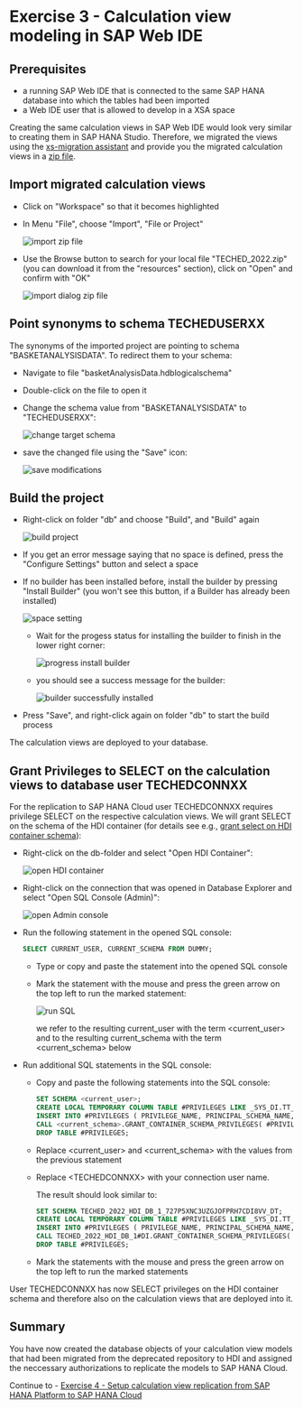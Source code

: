 # Exercise 3 - Calculation view modeling in SAP Web IDE

## Prerequisites

- a running SAP Web IDE that is connected to the same SAP HANA database into which the tables had been imported
- a Web IDE user that is allowed to develop in a XSA space

Creating the same calculation views in SAP Web IDE would look very similar to creating them in SAP HANA Studio. Therefore, we migrated the views using the [xs-migration assistant](https://help.sap.com/docs/SAP_HANA_PLATFORM/58d81eb4c9bc4899ba972c9fe7a1a115/5775fac4200441589c12a5421d0bcb1e.html) and provide you the migrated calculation views in a [zip file](/exercises/resources/TECHED_2022.zip).

## Import migrated calculation views

- Click on "Workspace" so that it becomes highlighted

- In Menu "File", choose "Import", "File or Project"

    ![import zip file](./images/importZip.png)

- Use the Browse button to search for your local file "TECHED_2022.zip" (you can download it from the "resources" section), click on "Open" and confirm with "OK"

    ![import dialog zip file](./images/importDialogZip.png)

## Point synonyms to schema TECHEDUSERXX

The synonyms of the imported project are pointing to schema "BASKETANALYSISDATA". To redirect them to your schema:

- Navigate to file "basketAnalysisData.hdblogicalschema"
- Double-click on the file to open it
- Change the schema value from "BASKETANALYSISDATA" to "TECHEDUSERXX":

    ![change target schema](./images/changeTargetSchema.png)

- save the changed file using the "Save" icon:

    ![save modifications](./images/save.png)


## Build the project

- Right-click on folder "db" and choose "Build", and "Build" again

    ![build project](./images/buildProject.png)

- If you get an error message saying that no space is defined, press the "Configure Settings" button and select a space

- If no builder has been installed before, install the builder by pressing "Install Builder" (you won't see this button, if a Builder has already been installed)

    ![space setting](./images/spaceSetting.png)

    - Wait for the progess status for installing the builder to finish in the lower right corner:

        ![progress  install builder](./images/installBuilderProgressBar.png)

    - you should see a success message for the builder:

        ![builder successfully installed](./images/builderInstallSuccess.png)

- Press "Save", and right-click again on folder "db" to start the build process

The calculation views are deployed to your database.

## Grant Privileges to SELECT on the calculation views to database user TECHEDCONNXX

For the replication to SAP HANA Cloud user TECHEDCONNXX requires privilege SELECT on the respective calculation views. We will grant SELECT on the schema of the HDI container (for details see e.g., [grant select on HDI container schema](https://help.sap.com/docs/HANA_CLOUD_DATABASE/c2cc2e43458d4abda6788049c58143dc/14ccad20b2b64190b269a488e0f44cbc.html?locale=en-US)):

- Right-click on the db-folder and select "Open HDI Container":

    ![open HDI container](./images/openHDIContainer.png)

- Right-click on the connection that was opened in Database Explorer and select "Open SQL Console (Admin)":

    ![open Admin console](./images/openAsHDIAdmin.png)

- Run the following statement in the opened SQL console:

    ```SQL
    SELECT CURRENT_USER, CURRENT_SCHEMA FROM DUMMY;
    ```
    - Type or copy and paste the statement into the opened SQL console
    - Mark the statement with the mouse and press the green arrow on the top left to run the marked statement:

        ![run SQL](./images/runSQLStatement.png)

        we refer to the resulting current_user with the term \<current_user\> and to the resulting current_schema with the term \<current_schema\> below

- Run additional SQL statements in the SQL console:

    - Copy and paste the following statements into the SQL console:
        ```SQL
        SET SCHEMA <current_user>;
        CREATE LOCAL TEMPORARY COLUMN TABLE #PRIVILEGES LIKE _SYS_DI.TT_SCHEMA_PRIVILEGES;
        INSERT INTO #PRIVILEGES ( PRIVILEGE_NAME, PRINCIPAL_SCHEMA_NAME, PRINCIPAL_NAME ) VALUES ( 'SELECT', '', '<TECHEDCONNXX>' );
        CALL <current_schema>.GRANT_CONTAINER_SCHEMA_PRIVILEGES( #PRIVILEGES, _SYS_DI.T_NO_PARAMETERS, ?, ?, ?);
        DROP TABLE #PRIVILEGES;
        ```

    - Replace \<current_user\> and \<current_schema\> with the values from the previous statement

    - Replace \<TECHEDCONNXX\> with your connection user name.

        The result should look similar to:

        ```SQL
        SET SCHEMA TECHED_2022_HDI_DB_1_727P5XNC3UZGJOFPRH7CDI8VV_DT;
        CREATE LOCAL TEMPORARY COLUMN TABLE #PRIVILEGES LIKE _SYS_DI.TT_SCHEMA_PRIVILEGES;
        INSERT INTO #PRIVILEGES ( PRIVILEGE_NAME, PRINCIPAL_SCHEMA_NAME, PRINCIPAL_NAME ) VALUES ( 'SELECT', '', 'TECHEDCONNXX' );
        CALL TECHED_2022_HDI_DB_1#DI.GRANT_CONTAINER_SCHEMA_PRIVILEGES( #PRIVILEGES, _SYS_DI.T_NO_PARAMETERS, ?, ?, ?);
        DROP TABLE #PRIVILEGES;
        ```
    - Mark the statements with the mouse and press the green arrow on the top left to run the marked statements

User TECHEDCONNXX has now SELECT privileges on the HDI container schema and therefore also on the calculation views that are deployed into it.

## Summary
You have now created the database objects of your calculation view models that had been migrated from the deprecated repository to HDI and assigned the neccessary authorizations to replicate the models to SAP HANA Cloud.

Continue to - [Exercise 4 - Setup calculation view replication from SAP HANA Platform to SAP HANA Cloud](/exercises/Exercise_4_Replicate_Calcview)

